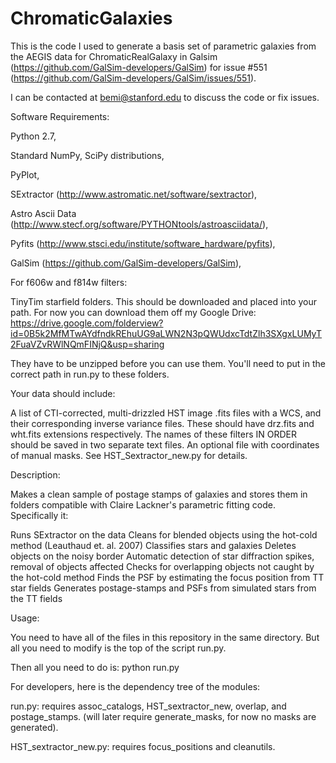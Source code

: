 # ChromaticGalaxies

This is the code I used to generate a basis set of parametric galaxies from the AEGIS 
data for ChromaticRealGalaxy in Galsim (https://github.com/GalSim-developers/GalSim) for 
issue #551 (https://github.com/GalSim-developers/GalSim/issues/551). 

I can be contacted at bemi@stanford.edu to discuss the code or fix issues.

Software Requirements:

Python 2.7,

Standard NumPy, SciPy distributions,

PyPlot,

SExtractor (http://www.astromatic.net/software/sextractor),

Astro Ascii Data (http://www.stecf.org/software/PYTHONtools/astroasciidata/),

Pyfits (http://www.stsci.edu/institute/software_hardware/pyfits),

GalSim (https://github.com/GalSim-developers/GalSim),

For f606w and f814w filters: 

TinyTim starfield folders. This should be downloaded and placed into your path. 
For now you can download them off my Google Drive:
https://drive.google.com/folderview?id=0B5k2MfMTwAYdfndkREhuUG9aLWN2N3pQWUdxcTdtZlh3SXgxLUMyT2FuaVZvRWlNQmFINjQ&usp=sharing

They have to be unzipped before you can use them. You'll need to put in the correct
path in run.py to these folders.


Your data should include:

A list of CTI-corrected, multi-drizzled HST image .fits files with a WCS, and their 
corresponding inverse variance files. These should have drz.fits and wht.fits extensions 
respectively. 
The names of these filters IN ORDER should be saved in two separate text files. 
An optional file with coordinates of manual masks. See HST_Sextractor_new.py for details.

Description:

Makes a clean sample of postage stamps of galaxies and stores them in folders
compatible with Claire Lackner's parametric fitting code. 
Specifically it:

Runs SExtractor on the data
Cleans for blended objects using the hot-cold method (Leauthaud et. al. 2007)
Classifies stars and galaxies
Deletes objects on the noisy border
Automatic detection of star diffraction spikes, removal of objects affected
Checks for overlapping objects not caught by the hot-cold method
Finds the PSF by estimating the focus position from TT star fields
Generates postage-stamps and PSFs from simulated stars from the TT fields

Usage:

You need to have all of the files in this repository in the same directory. But all you
need to modify is the top of the script run.py. 

Then all you need to do is:
python run.py

For developers, here is the dependency tree of the modules:

run.py: requires assoc_catalogs, HST_sextractor_new, overlap, and postage_stamps. 
(will later require generate_masks, for now no masks are generated). 

HST_sextractor_new.py: requires focus_positions and cleanutils. 






